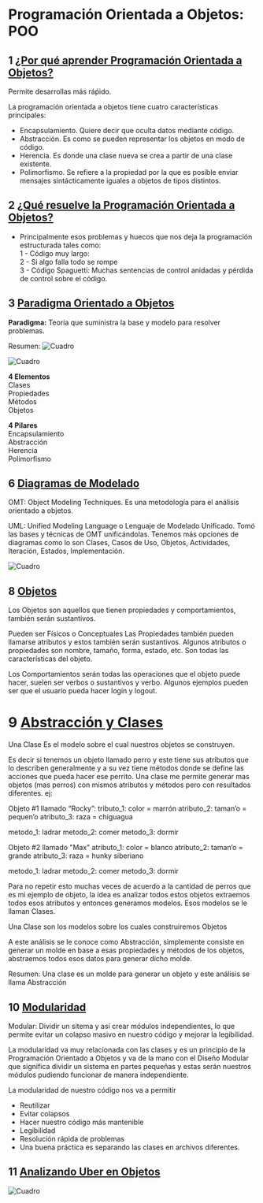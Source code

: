 # Programación Orientada a Objetos: POO

## 1 [¿Por qué aprender Programación Orientada a Objetos?](https://platzi.com/clases/1474-oop/16669-por-que-aprender-programacion-orientada-a-objetos/)

Permite desarrollas más ráṕido.

La programación orientada a objetos tiene cuatro características principales:
- Encapsulamiento. Quiere decir que oculta datos mediante código.
- Abstracción. Es como se pueden representar los objetos en modo de código.
- Herencia. Es donde una clase nueva se crea a partir de una clase existente.
- Polimorfismo. Se refiere a la propiedad por la que es posible enviar mensajes sintácticamente iguales a objetos de tipos distintos.

## 2 [¿Qué resuelve la Programación Orientada a Objetos?](https://platzi.com/clases/1474-oop/16668-que-resuelve-la-programacion-orientada-a-objetos/)

- Principalmente esos problemas y huecos que nos deja la programación estructurada tales como:   
1 - Código muy largo:  
2 - Si algo falla todo se rompe  
3 - Código Spaguetti: Muchas sentencias de control anidadas y pérdida de control sobre el código.  

## 3 [Paradigma Orientado a Objetos](https://platzi.com/clases/1474-oop/16670-paradigma-orientado-a-objetos/)

**Paradigma:** Teoría que suministra la base y modelo para resolver problemas.

Resumen:
![Cuadro](https://static.platzi.com/media/user_upload/Paradigma%20de%20Programacion-POO-cc9b03f3-09ac-4b5d-ab22-18c5a2ab698c.jpg)

![Cuadro](https://static.platzi.com/media/user_upload/%C2%BFQu%C3%A9%20es%20la%20Programaci%C3%B3n%20orientada%20a%20objetos_-ffb6955d-ae7d-4446-96e2-66f071517a77.jpg)

**4 Elementos**  
Clases  
Propiedades  
Métodos  
Objetos  

**4 Pilares**  
Encapsulamiento  
Abstracción  
Herencia  
Polimorfismo  

## 6 [Diagramas de Modelado](https://platzi.com/clases/1474-oop/16673-diagramas-de-modelado/)

OMT: Object Modeling Techniques. Es una metodología para el análisis orientado a objetos.

UML: Unified Modeling Language o Lenguaje de Modelado Unificado. Tomó las bases y técnicas de OMT unificándolas. Tenemos más opciones de diagramas como lo son Clases, Casos de Uso, Objetos, Actividades, Iteración, Estados, Implementación.

![Cuadro](https://static.platzi.com/media/user_upload/UML-a235cec9-9058-46e6-adf3-978742e0b001.jpg)

## 8 [Objetos](https://platzi.com/clases/1474-oop/16675-objetos9415/)

Los Objetos son aquellos que tienen propiedades y comportamientos, también serán sustantivos.

Pueden ser Físicos o Conceptuales
Las Propiedades también pueden llamarse atributos y estos también serán sustantivos. Algunos atributos o propiedades son nombre, tamaño, forma, estado, etc. Son todas las características del objeto.

Los Comportamientos serán todas las operaciones que el objeto puede hacer, suelen ser verbos o sustantivos y verbo. Algunos ejemplos pueden ser que el usuario pueda hacer login y logout.

# 9 [Abstracción y Clases](https://platzi.com/clases/1474-oop/16677-abstraccion-y-clases/)

Una Clase Es el modelo sobre el cual nuestros objetos se construyen.

Es decir si tenemos un objeto llamado perro y este tiene sus atributos que lo describen generalmente y a su vez tiene métodos donde se define las acciones que pueda hacer ese perrito. Una clase me permite generar mas objetos (mas perros) con mismos atributos y métodos pero con resultados diferentes. ej:

Objeto #1 llamado “Rocky”:
tributo_1: color = marrón
atributo_2: taman’o = pequen’o
atributo_3: raza = chiguagua

metodo_1: ladrar
metodo_2: comer
metodo_3: dormir

Objeto #2 llamado "Max"
atributo_1: color = blanco
atributo_2: taman’o = grande
atributo_3: raza = hunky siberiano

metodo_1: ladrar
metodo_2: comer
metodo_3: dormir

Para no repetir esto muchas veces de acuerdo a la cantidad de perros que es mi ejemplo de objeto, la idea es analizar todos estos objetos extraemos todos esos atributos y entonces generamos modelos. Esos modelos se le llaman Clases.

Una Clase son los modelos sobre los cuales construiremos Objetos

A este análisis se le conoce como Abstracción, simplemente consiste en generar un molde en base a esas propiedades y métodos de los objetos, abstraemos todos esos datos para generar dicho molde.

Resumen: Una clase es un molde para generar un objeto y este análisis se llama Abstracción

## 10 [Modularidad](https://platzi.com/clases/1474-oop/16679-modularidad/)

Modular: Dividir un sitema y así crear módulos independientes, lo que permite evitar un colapso masivo en nuestro código y mejorar la legibilidad.

La modularidad va muy relacionada con las clases y es un principio de la Programación Orientado a Objetos y va de la mano con el Diseño Modular que significa dividir un sistema en partes pequeñas y estas serán nuestros módulos pudiendo funcionar de manera independiente.

La modularidad de nuestro código nos va a permitir

- Reutilizar
- Evitar colapsos
- Hacer nuestro código más mantenible
- Legibilidad
- Resolución rápida de problemas
- Una buena práctica es separando las clases en archivos diferentes.

## 11 [Analizando Uber en Objetos](https://platzi.com/clases/1474-oop/16678-analizando-uber-en-objetos/)

![Cuadro](https://static.platzi.com/media/public/uploads/analizando-uber-en-objetos_7648b008-b099-4b0c-a511-a8be36bcd240.png)

